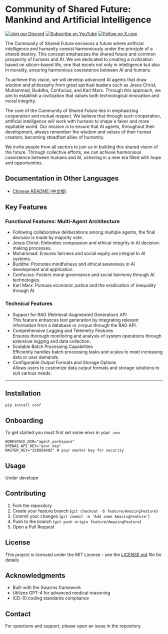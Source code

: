 # Community of Shared Future: Mankind and Artificial Intelligence


[![Join our Discord](https://img.shields.io/badge/Discord-Join%20our%20server-5865F2?style=for-the-badge&logo=discord&logoColor=white)](https://discord.gg/9ZysakHKQ3) [![Subscribe on YouTube](https://img.shields.io/badge/YouTube-Subscribe-red?style=for-the-badge&logo=youtube&logoColor=white)](https://www.youtube.com/@Spark_Huang) [![Follow on X.com](https://img.shields.io/badge/X.com-Follow-1DA1F2?style=for-the-badge&logo=x&logoColor=white)](https://x.com/Spark_Huang_)

The Community of Shared Future envisions a future where artificial intelligence and humanity coexist harmoniously under the principle of a shared destiny. This concept emphasizes the shared future and common prosperity of humans and AI. We are dedicated to creating a civilization based on silicon-based life, one that excels not only in intelligence but also in morality, ensuring harmonious coexistence between AI and humans.

To achieve this vision, we will develop advanced AI agents that draw wisdom and philosophy from great spiritual leaders such as Jesus Christ, Muhammad, Buddha, Confucius, and Karl Marx. Through this approach, we aim to establish a civilization that values both technological innovation and moral integrity.

The core of the Community of Shared Future lies in emphasizing cooperation and mutual respect. We believe that through such cooperation, artificial intelligence will work with humans to shape a fairer and more equitable world. Our mission is to ensure that AI agents, throughout their development, always remember the wisdom and values of their human creators, becoming steadfast allies of humanity.

We invite people from all sectors to join us in building this shared vision of the future. Through collective efforts, we can achieve harmonious coexistence between humans and AI, ushering in a new era filled with hope and opportunities.

## Documentation in Other Languages

- [Chinese README (中文版)](README_zh.md)

## Key Features

### Functional Features: Multi-Agent Architecture

- Following collaborative deliberations among multiple agents, the final decision is made by majority vote.
- Jesus Christ: Embodies compassion and ethical integrity in AI decision-making processes.
- Muhammad: Ensures fairness and social equity are integral to AI systems.
- Buddha: Promotes mindfulness and ethical awareness in AI development and application.
- Confucius: Fosters moral governance and social harmony through AI technologies.
- Karl Marx: Pursues economic justice and the eradication of inequality through AI.


### Technical Features

- Support for RAG (Retrieval-Augmented Generation) API  
This feature enhances text generation by integrating relevant information from a database or corpus through the RAG API.
- Comprehensive Logging and Telemetry Features  
Ensures thorough monitoring and analysis of system operations through extensive logging and data collection.
- Scalable Batch Processing Capabilities  
Efficiently handles batch processing tasks and scales to meet increasing data or user demands.
- Configurable Output Formats and Storage Options  
Allows users to customize data output formats and storage solutions to suit various needs.


-----

## Installation

```bash
pip install cosf
```

## Onboarding
To get started you must first set some envs in your `.env`

```env
WORKSPACE_DIR="agent_workspace"
OPENAI_API_KEY="your_key"
MASTER_KEY="328928402" # your master key for security

```

## Usage
Under develope


## Contributing

1. Fork the repository
2. Create your feature branch (`git checkout -b feature/AmazingFeature`)
3. Commit your changes (`git commit -m 'Add some AmazingFeature'`)
4. Push to the branch (`git push origin feature/AmazingFeature`)
5. Open a Pull Request

## License

This project is licensed under the MIT License - see the [LICENSE.md](LICENSE.md) file for details

## Acknowledgments

- Built with the Swarms framework
- Utilizes GPT-4 for advanced medical reasoning
- ICD-10 coding standards compliance

## Contact

For questions and support, please open an issue in the repository.
